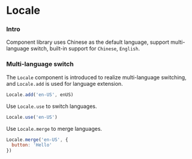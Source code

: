 # Locale

### Intro
Component library uses Chinese as the default language, support multi-language switch,
built-in support for `Chinese`, `English`.

### Multi-language switch
The `Locale` component is introduced to realize multi-language switching, and `Locale.add` is used for language extension.

```js
Locale.add('en-US', enUS)
```

Use `Locale.use` to switch languages.

```js
Locale.use('en-US')
```

Use `Locale.merge` to merge languages.

```js
Locale.merge('en-US', {
  button: 'Hello'
})
```
